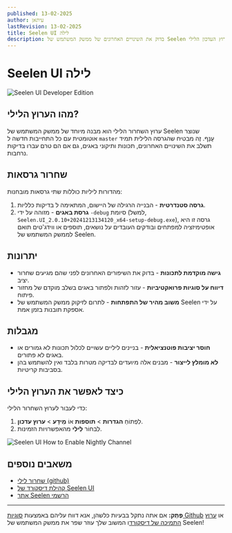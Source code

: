 ```yaml
---
published: 13-02-2025
author: עיתאן
lastRevision: 13-02-2025
title: Seelen UI לילה
description: בדוק את השינויים האחרונים של ממשק המשתמש של Seelen עם ערוץ העדכון הלילי!
---
```


# Seelen UI לילה

![Seelen UI Developer Edition](https://github.com/user-attachments/assets/76634b49-7b09-4ef2-9643-e93542309f5d)

## מהו הערוץ הלילי?

ערוץ השחרור הלילי הוא מבנה מיוחד של ממשק המשתמש של Seelen שנוצר אוטומטית עם כל
התחייבות חדשה ל `master` עָנָף. זֶה מבטיח שהגרסה הלילית תמיד תשלב את השינויים
האחרונים, תכונות ותיקוני באגים, גם אם הם טרם עברו בדיקות נרחבות.

## שחרור גרסאות

מהדורות ליליות כוללות שתי גרסאות מובחנות:

1. **גרסה סטנדרטית** - הבנייה הרגילה של היישום, המתאימה ל בדיקות כלליות.
2. **גרסת באגים** - מזוהה על ידי `-debug` סיומת (למשל,
   `Seelen.UI_2.0.10+20241213134120_x64-setup-debug.exe`), גרסה זו היא
   אופטימיזציה למפתחים ובודקים העובדים על נושאים, תוספים או ווידג'טים תואם לממשק
   המשתמש של Seelen.

## יתרונות

- **גישה מוקדמת לתכונות** - בדוק את השיפורים האחרונים לפני שהם מגיעים שחרור
  יציב.
- **דיווח על סוגיות פרואקטיביות** - עזור לזהות ולפתור באגים בשלב מוקדם של מחזור
  פיתוח.
- **משוב מהיר של התפתחות** - לתרום לזיקוק ממשק המשתמש של Seelen על ידי אספקת
  תובנות בזמן אמת.

## מגבלות

- **חוסר יציבות פוטנציאלית** - בניינים ליליים עשויים לכלול תכונות לא גמורים או
  באגים לא פתורים.
- **לא מומלץ לייצור** - מבנים אלה מיועדים לבדיקה מטרות בלבד ואין להשתמש בהן
  בסביבות קריטיות.

## כיצד לאפשר את הערוץ הלילי

כדי לעבור לערוץ השחרור הלילי:

1. לִפְתוֹחַ **הגדרות** > **תוספות** אוֹ **מֵידָע** > **ערוץ עדכון**.
2. לִבחוֹר **לֵילִי** מהאפשרויות הזמינות.

![Seelen UI How to Enable Nightly Channel](https://github.com/user-attachments/assets/ae88aeac-98cc-4424-a9e7-fb59740b694e)

## משאבים נוספים

- [שחרור לילי (github)](https://github.com/eythaann/Seelen-UI/releases/tag/nightly)
- [קהילת דיסקורד של Seelen UI](https://discord.gg/ABfASx5ZAJ)
- [אתר Seelen הרשמי](https://seelen.io)

---

**פֶּתֶק:** אם אתה נתקל בבעיות כלשהן, אנא דווח עליהם באמצעות
[סוגיות Github](https://github.com/eythaann/Seelen-UI/issues) או
[ערוץ התמיכה של דיסקורד](https://discord.gg/ABfASx5ZAJ)ו המשוב שלך עוזר שפר את
ממשק המשתמש של Seelen!
